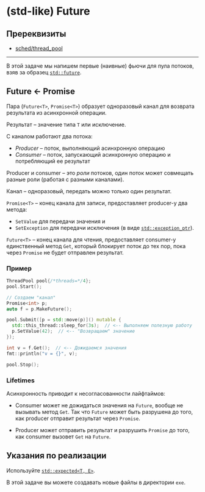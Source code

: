 # (std-like) Future

## Пререквизиты

- [sched/thread_pool](/tasks/sched/thread_pool)

---

В этой задаче мы напишем первые (наивные) фьючи для пула потоков, взяв за образец [`std::future`](https://en.cppreference.com/w/cpp/thread/future).

## Future ← Promise

Пара (`Future<T>`, `Promise<T>`) образует одноразовый канал для возврата результата из асинхронной операции.

Результат – значение типа `T` или исключение.

С каналом работают два потока:
- _Producer_ – поток, выполняющий асинхронную операцию
- _Consumer_ – поток, запускающий асинхронную операцию и потребляющий ее результат

Producer и consumer – это _роли_ потоков, один поток может совмещать разные роли (работая с разными каналами).

Канал – одноразовый, передать можно только один результат.

`Promise<T>` – конец канала для записи, предоставляет producer-у два метода:
- `SetValue` для передачи значения и
- `SetException` для передачи исключения (в виде [`std::exception_ptr`](https://en.cppreference.com/w/cpp/error/exception_ptr)).

`Future<T>` – конец канала для чтения, предоставляет consumer-у единственный метод `Get`, который блокирует поток до тех пор, пока через `Promise` не будет отправлен результат.  

### Пример

```cpp
ThreadPool pool{/*threads=*/4};
pool.Start();

// Создаем "канал"
Promise<int> p;
auto f = p.MakeFuture();

pool.Submit([p = std::move(p)]() mutable {
  std::this_thread::sleep_for(3s);  // <-- Выполняем полезную работу
  p.SetValue(42);  // <-- "Возвращаем" значение
});

int v = f.Get();  // <-- Дожидаемся значения
fmt::println("v = {}", v);

pool.Stop();
```

### Lifetimes 

Асинхронность приводит к несогласованности лайфтаймов:

- Consumer может не дожидаться значения на `Future`, вообще не вызывать метод `Get`. Так что `Future` может быть разрушена до того, как producer отправит результат через `Promise`.

- Producer может отправить результат и разрушить `Promise` до того, как consumer вызовет `Get` на `Future`.

## Указания по реализации

Используйте [`std::expected<T, E>`](https://en.cppreference.com/w/cpp/utility/expected).

В этой задаче вы можете создавать новые файлы в директории `exe`.
